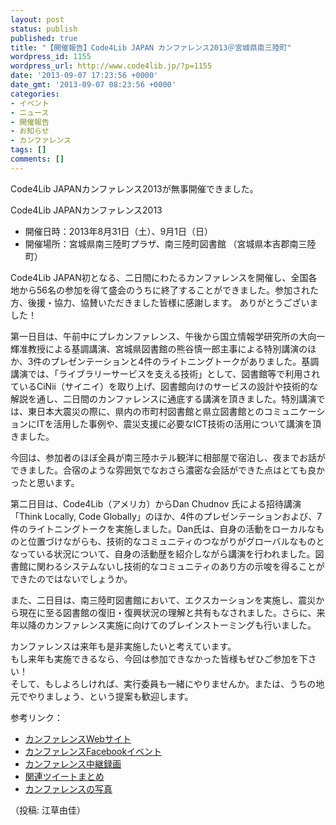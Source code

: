 ```yaml
---
layout: post
status: publish
published: true
title: "【開催報告】Code4Lib JAPAN カンファレンス2013＠宮城県南三陸町"
wordpress_id: 1155
wordpress_url: http://www.code4lib.jp/?p=1155
date: '2013-09-07 17:23:56 +0000'
date_gmt: '2013-09-07 08:23:56 +0000'
categories:
- イベント
- ニュース
- 開催報告
- お知らせ
- カンファレンス
tags: []
comments: []
---
```

<p>Code4Lib JAPANカンファレンス2013が無事開催できました。</p>
<p>Code4Lib JAPANカンファレンス2013</p>
<ul>
<li>開催日時：2013年8月31日（土）、9月1日（日）
<li>開催場所：宮城県南三陸町プラザ、南三陸町図書館 （宮城県本吉郡南三陸町）
</ul>
<p>Code4Lib JAPAN初となる、二日間にわたるカンファレンスを開催し、全国各地から56名の参加を得て盛会のうちに終了することができました。参加された方、後援・協力、協賛いただきました皆様に感謝します。 ありがとうございました！</p>
<p>第一日目は、午前中にプレカンファレンス、午後から国立情報学研究所の大向一輝准教授による基調講演、宮城県図書館の熊谷慎一郎主事による特別講演のほか、3件のプレゼンテーションと4件のライトニングトークがありました。基調講演では、「ライブラリーサービスを支える技術」として、図書館等で利用されているCiNii（サイニイ）を取り上げ、図書館向けのサービスの設計や技術的な解説を通し、二日間のカンファレンスに通底する講演を頂きました。特別講演では、東日本大震災の際に、県内の市町村図書館と県立図書館とのコミュニケーションにITを活用した事例や、震災支援に必要なICT技術の活用について講演を頂きました。</p>
<p>今回は、参加者のほぼ全員が南三陸ホテル観洋に相部屋で宿泊し、夜までお話ができました。合宿のような雰囲気でなおさら濃密な会話ができた点はとても良かったと思います。</p>
<p>第二日目は、Code4Lib（アメリカ）からDan Chudnov 氏による招待講演「Think Locally, Code Globally」のほか、4件のプレゼンテーションおよび、7件のライトニングトークを実施しました。Dan氏は、自身の活動をローカルなものと位置づけながらも、技術的なコミュニティのつながりがグローバルなものとなっている状況について、自身の活動歴を紹介しながら講演を行われました。図書館に関わるシステムないし技術的なコミュニティのあり方の示唆を得ることができたのではないでしょうか。</p>
<p>また、二日目は、南三陸町図書館において、エクスカーションを実施し、震災から現在に至る図書館の復旧・復興状況の理解と共有もなされました。さらに、来年以降のカンファレンス実施に向けてのブレインストーミングも行いました。</p>
<p>カンファレンスは来年も是非実施したいと考えています。<br />
もし来年も実施できるなら、今回は参加できなかった皆様もぜひご参加を下さい！<br />
そして、もしよろしければ、実行委員も一緒にやりませんか。または、うちの地元でやりましょう、という提案も歓迎します。</p>
<p>参考リンク：</p>
<ul>
<li> <a href="http://wiki.code4lib.jp/wiki/C4ljp2013">カンファレンスWebサイト</a>
<li> <a href="https://www.facebook.com/events/508858532486640/">カンファレンスFacebookイベント</a>
<li> <a href="http://www.ustream.tv/channel/code4lib-japan-2013">カンファレンス中継録画</a>
<li> <a href="http://togetter.com/li/556778">関連ツイートまとめ</a>
<li> <a href="https://www.facebook.com/media/set/?set=a.668925779787217.1073741827.204462619566871&type=1">カンファレンスの写真</a>
</ul>
<p>（投稿: 江草由佳）</p>
